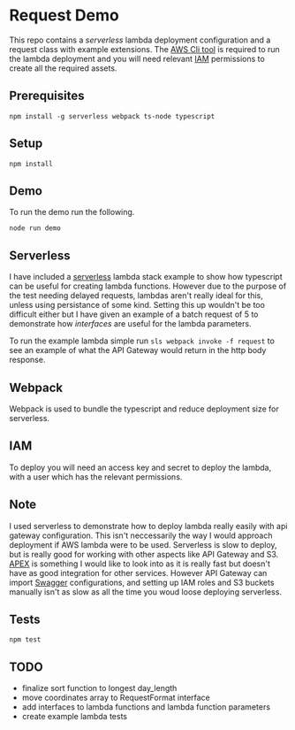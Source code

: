 # Request Demo

This repo contains a _serverless_ lambda deployment configuration and a request class with example extensions. The [AWS Cli tool](https://aws.amazon.com/cli/) is required to run the lambda deployment and you will need relevant [IAM](https://aws.amazon.com/iam/) permissions to create all the required assets.

## Prerequisites

```
npm install -g serverless webpack ts-node typescript
```

## Setup

```
npm install
```

## Demo

To run the demo run the following.

```
node run demo
```

## Serverless

I have included a [serverless]() lambda stack example to show how typescript can be useful for creating lambda functions. However due to the purpose of the test needing delayed requests, lambdas aren't really ideal for this, unless using persistance of some kind. Setting this up wouldn't be too difficult either but I have given an example of a batch request of 5 to demonstrate how _interfaces_ are useful for the lambda parameters.

To run the example lambda simple run `sls webpack invoke -f request` to see an example of what the API Gateway would return in the http body response.

## Webpack

Webpack is used to bundle the typescript and reduce deployment size for serverless.

## IAM

To deploy you will need an access key and secret to deploy the lambda, with a user which has the relevant permissions.

## Note

I used serverless to demonstrate how to deploy lambda really easily with api gateway configuration. This isn't neccessarily the way I would approach deployment if AWS lambda were to be used. Serverless is slow to deploy, but is really good for working with other aspects like API Gateway and S3. [APEX](https://github.com/apex/apex) is something I would like to look into as it is really fast but doesn't have as good integration for other services. However API Gateway can import [Swagger](http://swagger.io/) configurations, and setting up IAM roles and S3 buckets manually isn't as slow as all the time you woud loose deploying serverless.

## Tests

```
npm test
```

## TODO

- finalize sort function to longest day_length
- move coordinates array to RequestFormat interface
- add interfaces to lambda functions and lambda function parameters
- create example lambda tests
